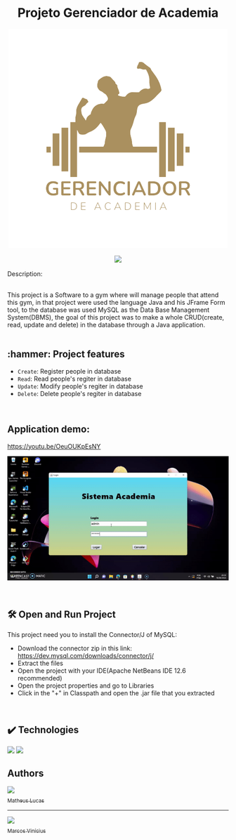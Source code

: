 <h1 align="center"> Projeto Gerenciador de Academia </h1>

<p align="center">
<img src = "to_readme/Gerenciador de academia.png">
</p>

<p align="center">
<img src = "http://img.shields.io/static/v1?label=STATUS&message=EM%20DESENVOLVIMENTO&color=GREEN&style=for-the-badge" />
</p>

Description:
<div>
<br>
  This project is a Software to a gym where will manage people that attend this gym, in that project were used the language Java and his JFrame Form tool, to the 
  database was used MySQL as the Data Base Management System(DBMS), the goal of this project was to make a whole CRUD(create, read, update and delete) 
  in the database through a Java application.
</div>
<br>
<h2> :hammer: Project features </h2>

- `Create`: Register people in database
- `Read`: Read people's regiter in database
- `Update`: Modify people's regiter in database
- `Delete`: Delete people's regiter in database
<br>

## Application demo:
  https://youtu.be/OeuOUKpEsNY
  
  <p align="center">
    <img src = "to_readme/Aplicacao.gif">
  </p>

  
<br>
  
## 🛠️ Open and Run Project

This project need you to install the Connector/J of MySQL:
- Download the connector zip in this link: https://dev.mysql.com/downloads/connector/j/
- Extract the files
- Open the project with your IDE(Apache NetBeans IDE 12.6 recommended)
- Open the project properties and go to Libraries
- Click in the "+" in Classpath and open the .jar file that you extracted

<br>

## ✔️ Technologies

<img src="https://img.shields.io/badge/Java-ED8B00?style=for-the-badge&logo=java&logoColor=white" />
<img src="https://img.shields.io/badge/MySQL-00000F?style=for-the-badge&logo=mysql&logoColor=white" />

<br>

## Authors

[<img src="https://avatars.githubusercontent.com/u/107314847?v=4" width=115><br><sub>Matheus Lucas</sub>](https://github.com/MatheusLSantos) <br><hr> [<img src="https://avatars.githubusercontent.com/u/90484922?v=4" width=115><br><sub>Marcos Vinícius</sub>](https://github.com/MarcosFSantos)
